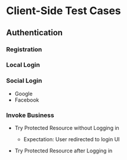 # Client-Side Test Cases


## Authentication

### Registration

### Local Login

### Social Login

* Google
* Facebook

### Invoke Business

* Try Protected Resource without Logging in
  * Expectation: User redirected to login UI

* Try Protected Resource after Logging in